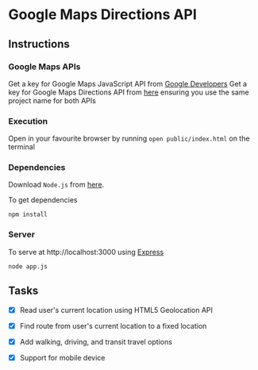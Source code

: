 #  Google Maps Directions API

## Instructions


### Google Maps APIs

Get a key for Google Maps JavaScript API from [Google Developers](https://developers.google.com/maps/documentation/javascript/)
Get a key for Google Maps Directions API from [here](https://developers.google.com/maps/documentation/directions/) ensuring you use the same project name for both APIs


### Execution

Open in your favourite browser by running `open public/index.html` on the terminal

### Dependencies

Download `Node.js` from [here](https://nodejs.org/en/).

To get dependencies

`npm install`

### Server

To serve at http://localhost:3000 using [Express](https://http://expressjs.com/)

`node app.js`

## Tasks

- [x] Read user's current location using HTML5 Geolocation API
- [x] Find route from user's current location to a fixed location
- [x] Add walking, driving, and transit travel options
- [x] Support for mobile device


